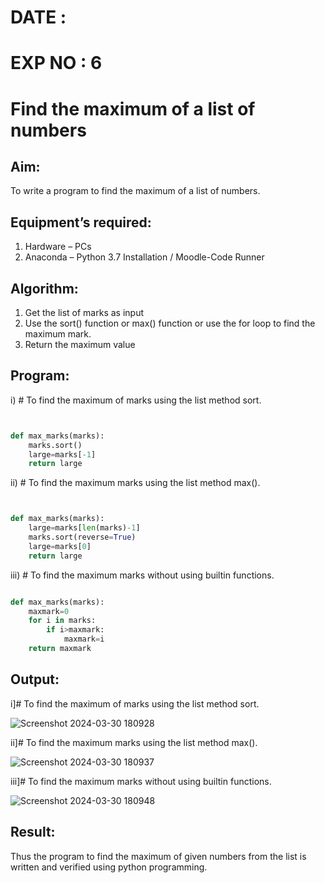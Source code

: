 # DATE :
# EXP NO : 6
# Find the maximum of a list of numbers
## Aim:
To write a program to find the maximum of a list of numbers.
## Equipment’s required:
1.	Hardware – PCs
2.	Anaconda – Python 3.7 Installation / Moodle-Code Runner
## Algorithm:
1.	Get the list of marks as input
2.	Use the sort() function or max() function or use the for loop to find the maximum mark.
3.	Return the maximum value
## Program:

i)	# To find the maximum of marks using the list method sort.
```Python


def max_marks(marks):
    marks.sort()
    large=marks[-1]
    return large
```

ii)	# To find the maximum marks using the list method max().
```Python


def max_marks(marks):
    large=marks[len(marks)-1]
    marks.sort(reverse=True)
    large=marks[0]
    return large
```

iii) # To find the maximum marks without using builtin functions.
```Python

def max_marks(marks):
    maxmark=0
    for i in marks:
        if i>maxmark:
            maxmark=i
    return maxmark

```



## Output:
i]# To find the maximum of marks using the list method sort.

![Screenshot 2024-03-30 180928](https://github.com/ANU23000217/FindMaximum/assets/139117108/d2d4244e-d3bb-4a47-9d22-5d50083fe200)


ii]# To find the maximum marks using the list method max().

![Screenshot 2024-03-30 180937](https://github.com/ANU23000217/FindMaximum/assets/139117108/1e1e43cc-12d7-43a0-8bf4-236cb874ebd4)



iii]# To find the maximum marks without using builtin functions.

![Screenshot 2024-03-30 180948](https://github.com/ANU23000217/FindMaximum/assets/139117108/e2cca978-a39e-40d5-9d4b-152fa9167661)


## Result:
Thus the program to find the maximum of given numbers from the list is written and verified using python programming.
